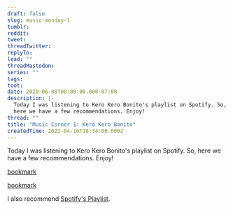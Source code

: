 ```yaml
---
draft: false
slug: music-monday-1
tumblr: 
reddit: 
tweet: 
threadTwitter: 
replyTo: 
lead: ""
threadMastodon: 
series: ""
tags: 
toot: 
date: 2020-06-08T00:00:00.000-07:00
description: |-
  Today I was listening to Kero Kero Bonito's playlist on Spotify. So,
  here we have a few recommendations. Enjoy!
thread: ""
title: "Music Corner 1: Kero Kero Bonito"
createdTime: 2022-04-16T18:34:00.000Z
---
```


Today I was listening to Kero Kero Bonito's playlist on Spotify. So, here we have a few recommendations. Enjoy!

[bookmark](https://www.youtube.com/watch?v=9Qmwsg2pyEc)

[bookmark](https://www.youtube.com/watch?v=unaSEpEaIkU)

I also recommend [Spotify's Playlist](https://open.spotify.com/playlist/37i9dQZF1DZ06evO41HwPk).